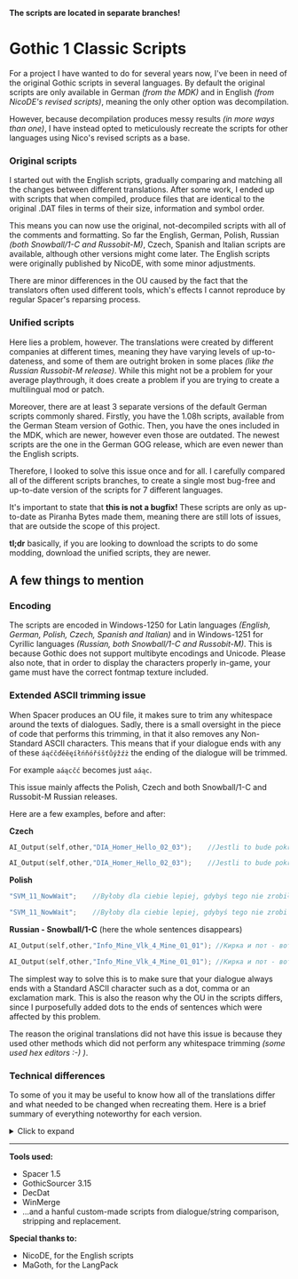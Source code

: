 **The scripts are located in separate branches!**

# Gothic 1 Classic Scripts
For a project I have wanted to do for several years now, I've been in need of the original Gothic scripts in several languages. By default the original scripts are only available in German *(from the MDK)* and in English *(from NicoDE's revised scripts)*, meaning the only other option was decompilation. 

However, because decompilation produces messy results *(in more ways than one)*, I have instead opted to meticulously recreate the scripts for other languages using Nico's revised scripts as a base.

### Original scripts
I started out with the English scripts, gradually comparing and matching all the changes between different translations.  After some work, I ended up with scripts that when compiled, produce files that are identical to the original .DAT files in terms of their size, information and symbol order.

This means you can now use the original, not-decompiled scripts with all of the comments and formatting. So far the English, German, Polish, Russian *(both Snowball/1-C and Russobit-M)*, Czech, Spanish and Italian scripts are available, although other versions might come later. The English scripts were originally published by NicoDE, with some minor adjustments.

There are minor differences in the OU caused by the fact that the translators often used different tools, which's effects I cannot reproduce by regular Spacer's reparsing process.

### Unified scripts
Here lies a problem, however. The translations were created by different companies at different times, meaning they have varying levels of up-to-dateness, and some of them are outright broken in some places *(like the Russian Russobit-M release)*. While this might not be a problem for your average playthrough, it does create a problem if you are trying to create a multilingual mod or patch.

Moreover, there are at least 3 separate versions of the default German scripts commonly shared.
Firstly, you have the 1.08h scripts, available from the German Steam version of Gothic. Then, you have the ones included in the MDK, which are newer, however even those are outdated. The newest scripts are the one in the German GOG release, which are even newer than the English scripts.

Therefore, I looked to solve this issue once and for all. I carefully compared all of the different scripts branches, to create a single most bug-free and up-to-date version of the scripts for 7 different languages.

It's important to state that **this is not a bugfix!** These scripts are only as up-to-date as Piranha Bytes made them, meaning there are still lots of issues, that are outside the scope of this project.

**tl;dr**
basically, if you are looking to download the scripts to do some modding, download the unified scripts, they are newer.

## A few things to mention

### Encoding
The scripts are encoded in Windows-1250 for Latin languages *(English, German, Polish, Czech, Spanish and Italian)* and in Windows-1251 for Cyrillic languages *(Russian, both Snowball/1-C and Russobit-M)*. This is because Gothic does not support multibyte encodings and Unicode. Please also note, that in order to display the characters properly in-game, your game must have the correct fontmap texture included.

### Extended ASCII trimming issue
When Spacer produces an OU file, it makes sure to trim any whitespace around the texts of dialogues. Sadly, there is a small oversight in the piece of code that performs this trimming, in that it also removes any Non-Standard ASCII characters. This means that if your dialogue ends with any of these `áąćčďéěęíłńňóřśšťůýžźż` the ending of the dialogue will be trimmed.

For example `aáącčć` becomes just `aáąc`.

This issue mainly affects the Polish, Czech and both Snowball/1-C and Russobit-M Russian releases.

Here are a few examples, before and after:

**Czech**
```d
AI_Output(self,other,"DIA_Homer_Hello_02_03");    //Jestli to bude pokračovat, celá hráz bude co nevidět podhrabaná
```
```d
AI_Output(self,other,"DIA_Homer_Hello_02_03");    //Jestli to bude pokračovat, celá hráz bude co nevidět podhraban
```
**Polish**
```d
"SVM_11_NowWait";    //Byłoby dla ciebie lepiej, gdybyś tego nie zrobił
```
```d
"SVM_11_NowWait";    //Byłoby dla ciebie lepiej, gdybyś tego nie zrobi
```
**Russian - Snowball/1-C** (here the whole sentences disappears)
```d
AI_Output(self,other,"Info_Mine_Vlk_4_Mine_01_01");	//Кирка и пот - вот и все, что здесь есть. Ты пришел и скоро уйдешь…
```
```d
AI_Output(self,other,"Info_Mine_Vlk_4_Mine_01_01");	//Кирка и пот - вот и все, что здесь есть.
```

The simplest way to solve this is to make sure that your dialogue always ends with a Standard ASCII character such as a dot, comma or an exclamation mark. This is also the reason why the OU in the scripts differs, since I purposefully added dots to the ends of sentences which were affected by this problem.

The reason the original translations did not have this issue is because they used other methods which did not perform any whitespace trimming *(some used hex editors :-) )*.

### Technical differences
To some of you it may be useful to know how all of the translations differ and what needed to be changed when recreating them. Here is a brief summary of everything noteworthy for each version.

<details>
  <summary>Click to expand</summary>

#### German
The newest German scripts have a few differences from the ones in the MDK. Mainly, the In Extremo concert has been disabled and some incorrectly set `self` and `other` keywords have been fixed. 

Sadly, this newest release also introduces an issue with some dialogues missing audio, due to an attempted fix of mistyped dialogue names. In the original release, the ambient info dialogues for SFB 5 and Mine_Vlk 2, 3 and 4 have an incorrect SVM number specified in their dialogue names.

The newest German release "fixed" this by renaming the dialogues to what they should be *(e.g. `Info_Mine_Vlk_4_Mine_01_01` -> `Info_Mine_Vlk_4_Mine_04_01`)*. However, they did so without renaming the audio files or even reparsing the Output Units, meaning that these dialogues are now broken in-game. 

In the Unified scripts I changed these back to the incorrect name, so that way you get to keep the audio.

**Full changelog of what PB changed in said release:**
- Removed unused constant defines [system\MENU\menu_defines.d]
- Changed Bathbabe's name definition to use the newly added constant in text.d [content\AI\Test_Skripts\Testmodelle_Markus.d]
- Added a condition for Orc scouts, warriors and shamans [content\Story\B\B_AssignAmbientInfos.d]
- Changed incorrect SVM numbers in the names of dialogues [content\Story\B\B_AssignAmbientInfos_Mine_Vlk_2.d] [content\Story\B\B_AssignAmbientInfos_Mine_Vlk_3.d] [content\Story\B\B_AssignAmbientInfos_Mine_Vlk_4.d] [content\Story\B\B_AssignAmbientInfos_Sfb_5.d]
- Changed incorrectly used `self` and `other` keywords due to which the hero was opening his mouth while the NPC was talking, and vice versa. [content\Story\B\B_AssignAmbientInfos_Nov_5.d] [content\Story\B\B_AssignAmbientInfos_Tpl_8.d]
- Added ambient infos for Orcs (SVM 17) [content\Story\B\B_AssignAmbientInfos_Orc_17.d]
- Changed functions in B_InExtremo.d to use the newly added `INEXTREMOONSTAGE` variable [content\Story\B\B_InExtremo.d]
- Changed introducechapter in B_Kapitelwechsel to use the newly added constants in text.d [content\Story\CHAPTERS\B_Kapitelwechsel.d]
- Removed In Extremo by preventing them to spawn in the Chapter 2 [content\Story\CHAPTERS\B_Kapitelwechsel.d]
- Changed a log entry back to German which was translated to English in the MDK scripts [content\Story\CHAPTERS\B_Kapitelwechsel.d]
- Added missing dialogue text [content\Story\MISSIONS\DIA_ORC_Shaman.d] [content\Story\MISSIONS\DIA_Vlk_564_Jesse.d]
- Changed at which specific dialogue is the hero given the teleportation spell in the Orc Graveyard (`Info_BaalLukor_RUNES` - > `Info_BaalLukor_DOOR`) and added a condition in case hero already has it [MISSIONS\DIA_GUR_1211_BaalLukor.d]
- Removed the function call to start the In Extermo concert and disabled the dialogue itself [content\Story\MISSIONS\DIA_IE_397_Announcer.d]
- Added dialogues for the In Extremo publikum [content\Story\MISSIONS\DIA_IE_Publikum.d]
- Changed the waypoint at which Kharim begins to sharpen his sword (`OCR_OUTSIDE_HUT_31` -> `OCR_ARENABATTLE_OUTSIDE`) [content\Story\NPC\SLD_729_Kharim.d]
- Added the `inextremoonstage` variable [content\Story\Story_Globals.d]
- Added the `STR_BADENIXE` and `KapWeschsel` constants [content\Story\Text.d]

#### Czech and Polish

The Czech and Polish translation seems to be the same branch, which is not surprising considering they were both made by CD Projekt.

Here is everything that I had to change during reconstruction using the English scripts as base:
- Removed the condition for Orc scouts, warriors and shamans [content\Story\B\B_AssignAmbientInfos.d]
- Removed ambient infos for Orcs (SVM 17) [content\Story\B\B_AssignAmbientInfos_Orc_17.d]
- Changed back the `self` and `other` keywords to be incorrect [content\Story\B\B_AssignAmbientInfos_Tpl_8.d]
- Commented out the condition to start the In Extremo concert completely [content\Story\Chapters\B_Kapitelwechsel.d]
- Removed dialogues for the In Extremo publikum [content\Story\MISSIONS\DIA_IE_Publikum.d]
- Changed the dialogue that starts In Extremo to be inaccessible [content\Story\MISSIONS\DIA_VLK_580_Grim.d]
- Changed the text in Use_XP_Map. Probably intended for font testing [content\Story\NPC\PC_Hero.d]

The Polish version version has some additional changes which are not present in the Czech version:
- Changed the order at strings in G_CanNotUse are concatenated to better fit the Polish language [content\_intern\G_Functions\G_CanNotUse.d] [content\AI\AI_Intern\B_Functions.d]
- Added a new horizontal line in the 6th circle book, meaning that there is now a line right bellow the title (like in all the other magic circle books). This was an inconsistency that CD Projekt corrected [content\Items\Written.d]
- Changed the order of the "Ore/Items given" constants to be more consistent [content\Story\NPC\Text.d]

#### Russian Snowball/1-C

The Snowball/1-C release appears to have been made using the same branch as the Czech and Polish releases. This makes sense as CD Projekt is mentioned in the credits, meaning there probably was some cooperation behind the scenes.

Other than that, the only real change is that `G_CanNotCast` and `G_CanNotUse` have been adjusted to better fit the Russian language.

#### Russian Russobit-M

The Russobit release was made without access to the original scripts by manually editing the compiled OU.bin and OU.dat files. This can be deduced by the symbol order *(which is identical to the German 1.08h Steam release)* and the fact that the ou.bin file still says `date 25.4.2001 13:6:38 user pankratz`. As a result, waypoint and routine names were sometimes translated causing further issues. 

The Russobit translation also seems to be based on an older version of the German scripts than the Snowball/1-C version, which is the reason why it contains In Extremo.

#### Spanish and Italian

The Spanish and Italian translations share some things in common with both the newest German and English versions. For one they already contain the `KapWechsel` constants and the broken dialogues from the German release. However, they are not completely identical as they don't have the In Extremo changes and also miss some other text constants.

</details>

---
**Tools used:**
- Spacer 1.5
- GothicSourcer 3.15
- DecDat
- WinMerge
- ...and a hanful custom-made scripts from dialogue/string comparison, stripping and replacement.

**Special thanks to:**
- NicoDE, for the English scripts
- MaGoth, for the LangPack